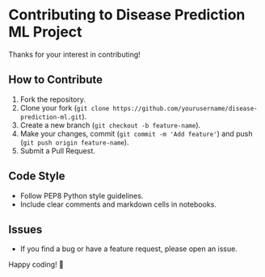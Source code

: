 # Contributing to Disease Prediction ML Project

Thanks for your interest in contributing!

## How to Contribute

1. Fork the repository.
2. Clone your fork (`git clone https://github.com/yourusername/disease-prediction-ml.git`).
3. Create a new branch (`git checkout -b feature-name`).
4. Make your changes, commit (`git commit -m 'Add feature'`) and push (`git push origin feature-name`).
5. Submit a Pull Request.

## Code Style
- Follow PEP8 Python style guidelines.
- Include clear comments and markdown cells in notebooks.

## Issues
- If you find a bug or have a feature request, please open an issue.

Happy coding! 🚀